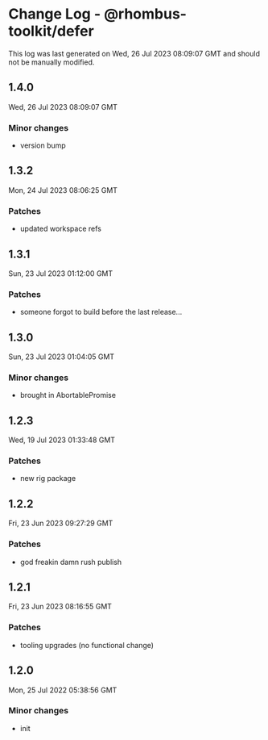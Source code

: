 # Change Log - @rhombus-toolkit/defer

This log was last generated on Wed, 26 Jul 2023 08:09:07 GMT and should not be manually modified.

## 1.4.0
Wed, 26 Jul 2023 08:09:07 GMT

### Minor changes

- version bump

## 1.3.2
Mon, 24 Jul 2023 08:06:25 GMT

### Patches

- updated workspace refs

## 1.3.1
Sun, 23 Jul 2023 01:12:00 GMT

### Patches

- someone forgot to build before the last release...

## 1.3.0
Sun, 23 Jul 2023 01:04:05 GMT

### Minor changes

- brought in AbortablePromise

## 1.2.3
Wed, 19 Jul 2023 01:33:48 GMT

### Patches

- new rig package

## 1.2.2
Fri, 23 Jun 2023 09:27:29 GMT

### Patches

- god freakin damn rush publish

## 1.2.1
Fri, 23 Jun 2023 08:16:55 GMT

### Patches

- tooling upgrades (no functional change)

## 1.2.0
Mon, 25 Jul 2022 05:38:56 GMT

### Minor changes

- init

